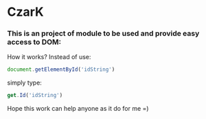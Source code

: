 # CzarK

### This is an project of module to be used and provide easy access to DOM:

How it works?
Instead of use:
```js
document.getElementById('idString')
```

simply type:
```js
get.Id('idString')
```

Hope this work can help anyone as it do for me =)
